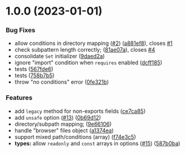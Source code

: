 # 1.0.0 (2023-01-01)


### Bug Fixes

* allow conditions in directory mapping ([#2](https://github.com/okikio/resolve.imports/issues/2)) ([a881ef8](https://github.com/okikio/resolve.imports/commit/a881ef8f02c49e9c8ae25a144060e4b1a6255d5c)), closes [#1](https://github.com/okikio/resolve.imports/issues/1)
* check subpattern length correctly; ([81ae07a](https://github.com/okikio/resolve.imports/commit/81ae07abe2b949b0f789fe4a6a242dae822cde9f)), closes [#4](https://github.com/okikio/resolve.imports/issues/4)
* consolidate `Set` initializer ([9daed2a](https://github.com/okikio/resolve.imports/commit/9daed2a30a6d88c5cdecfe25814d00d664857d3f))
* ignore "import" condition when `requires` enabled ([dcff185](https://github.com/okikio/resolve.imports/commit/dcff185faa83ace17aba927026319c1d8481705c))
* tests ([567fde6](https://github.com/okikio/resolve.imports/commit/567fde6a27b190dade14fdd90def577c8b4a6d8f))
* tests ([758b7b5](https://github.com/okikio/resolve.imports/commit/758b7b5f955f27a1877a09283feacac2aad01272))
* throw "no conditions" error ([0fe321b](https://github.com/okikio/resolve.imports/commit/0fe321bfcbdec7769d373c4456c9cb2dc124ead9))


### Features

* add `legacy` method for non-exports fields ([ce7ca85](https://github.com/okikio/resolve.imports/commit/ce7ca85d961f7dc65334e6493b71af113e670286))
* add `unsafe` option ([#13](https://github.com/okikio/resolve.imports/issues/13)) ([0b69d12](https://github.com/okikio/resolve.imports/commit/0b69d12a22d68a7588129b154f39490cd5514088))
* directory/subpath mapping; ([9e66106](https://github.com/okikio/resolve.imports/commit/9e6610676eb1c79753f867c07b258ffa3549901e))
* handle "browser" files object ([a1374ea](https://github.com/okikio/resolve.imports/commit/a1374ea2966e8db4c8fc4ab39f4f34bce4beffd1))
* support mixed path/conditions (array) ([f74e3c5](https://github.com/okikio/resolve.imports/commit/f74e3c549e7b248f728a5e316b84a5eccf28996e))
* **types:** allow `readonly` and `const` arrays in options ([#15](https://github.com/okikio/resolve.imports/issues/15)) ([587b0ba](https://github.com/okikio/resolve.imports/commit/587b0ba1adcbef257a108b7c8edb12ce0cb1bfb2))

